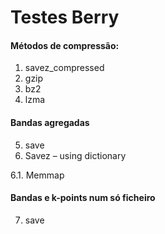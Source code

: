 # Testes Berry
#### Métodos de compressão:
  1. savez_compressed
  2. gzip
  3. bz2
  4. lzma
#### Bandas agregadas
  5. save
  6. Savez – using dictionary
     
  6.1. Memmap
#### Bandas e k-points num só ficheiro
  7. save

